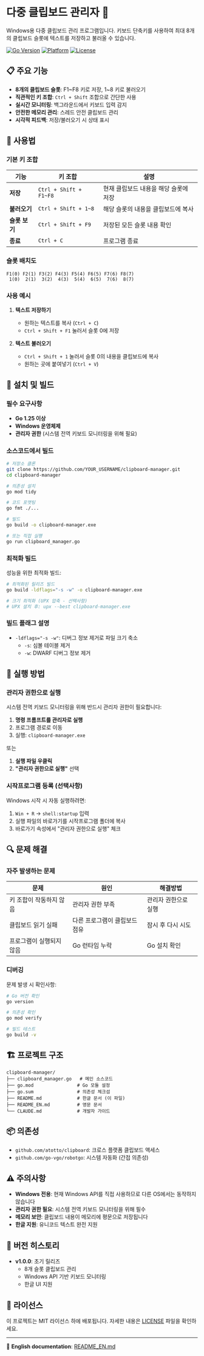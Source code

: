 # 다중 클립보드 관리자 🚀

Windows용 다중 클립보드 관리 프로그램입니다. 키보드 단축키를 사용하여 최대 8개의 클립보드 슬롯에 텍스트를 저장하고 불러올 수 있습니다.

[![Go Version](https://img.shields.io/badge/Go-1.25+-blue.svg)](https://golang.org/)
[![Platform](https://img.shields.io/badge/Platform-Windows-green.svg)](https://www.microsoft.com/windows)
[![License](https://img.shields.io/badge/License-MIT-yellow.svg)](LICENSE)

## 📋 주요 기능

- **8개의 클립보드 슬롯**: F1~F8 키로 저장, 1~8 키로 불러오기
- **직관적인 키 조합**: `Ctrl + Shift` 조합으로 간단한 사용
- **실시간 모니터링**: 백그라운드에서 키보드 입력 감지
- **안전한 메모리 관리**: 스레드 안전 클립보드 관리
- **시각적 피드백**: 저장/불러오기 시 상태 표시

## 🎯 사용법

### 기본 키 조합

| 기능 | 키 조합 | 설명 |
|------|---------|------|
| **저장** | `Ctrl + Shift + F1~F8` | 현재 클립보드 내용을 해당 슬롯에 저장 |
| **불러오기** | `Ctrl + Shift + 1~8` | 해당 슬롯의 내용을 클립보드에 복사 |
| **슬롯 보기** | `Ctrl + Shift + F9` | 저장된 모든 슬롯 내용 확인 |
| **종료** | `Ctrl + C` | 프로그램 종료 |

### 슬롯 배치도

```
F1(0) F2(1) F3(2) F4(3) F5(4) F6(5) F7(6) F8(7)
 1(0)  2(1)  3(2)  4(3)  5(4)  6(5)  7(6)  8(7)
```

### 사용 예시

1. **텍스트 저장하기**
   - 원하는 텍스트를 복사 (`Ctrl + C`)
   - `Ctrl + Shift + F1` 눌러서 슬롯 0에 저장

2. **텍스트 불러오기**
   - `Ctrl + Shift + 1` 눌러서 슬롯 0의 내용을 클립보드에 복사
   - 원하는 곳에 붙여넣기 (`Ctrl + V`)

## 🔧 설치 및 빌드

### 필수 요구사항

- **Go 1.25 이상**
- **Windows 운영체제**
- **관리자 권한** (시스템 전역 키보드 모니터링을 위해 필요)

### 소스코드에서 빌드

```bash
# 저장소 클론
git clone https://github.com/YOUR_USERNAME/clipboard-manager.git
cd clipboard-manager

# 의존성 설치
go mod tidy

# 코드 포맷팅
go fmt ./...

# 빌드
go build -o clipboard-manager.exe

# 또는 직접 실행
go run clipboard_manager.go
```

### 최적화 빌드

성능을 위한 최적화 빌드:

```bash
# 최적화된 릴리즈 빌드
go build -ldflags="-s -w" -o clipboard-manager.exe

# 크기 최적화 (UPX 압축 - 선택사항)
# UPX 설치 후: upx --best clipboard-manager.exe
```

### 빌드 플래그 설명

- `-ldflags="-s -w"`: 디버그 정보 제거로 파일 크기 축소
  - `-s`: 심볼 테이블 제거
  - `-w`: DWARF 디버그 정보 제거

## 🚀 실행 방법

### 관리자 권한으로 실행

시스템 전역 키보드 모니터링을 위해 반드시 관리자 권한이 필요합니다:

1. **명령 프롬프트를 관리자로 실행**
2. 프로그램 경로로 이동
3. 실행: `clipboard-manager.exe`

또는

1. **실행 파일 우클릭**
2. **"관리자 권한으로 실행"** 선택

### 시작프로그램 등록 (선택사항)

Windows 시작 시 자동 실행하려면:

1. `Win + R` → `shell:startup` 입력
2. 실행 파일의 바로가기를 시작프로그램 폴더에 복사
3. 바로가기 속성에서 "관리자 권한으로 실행" 체크

## 🔍 문제 해결

### 자주 발생하는 문제

| 문제 | 원인 | 해결방법 |
|------|------|----------|
| 키 조합이 작동하지 않음 | 관리자 권한 부족 | 관리자 권한으로 실행 |
| 클립보드 읽기 실패 | 다른 프로그램이 클립보드 점유 | 잠시 후 다시 시도 |
| 프로그램이 실행되지 않음 | Go 런타임 누락 | Go 설치 확인 |

### 디버깅

문제 발생 시 확인사항:

```bash
# Go 버전 확인
go version

# 의존성 확인
go mod verify

# 빌드 테스트
go build -v
```

## 🏗️ 프로젝트 구조

```
clipboard-manager/
├── clipboard_manager.go   # 메인 소스코드
├── go.mod                # Go 모듈 설정
├── go.sum                # 의존성 체크섬
├── README.md             # 한글 문서 (이 파일)
├── README_EN.md          # 영문 문서
└── CLAUDE.md             # 개발자 가이드
```

## 📦 의존성

- `github.com/atotto/clipboard`: 크로스 플랫폼 클립보드 액세스
- `github.com/go-vgo/robotgo`: 시스템 자동화 (간접 의존성)

## ⚠️ 주의사항

- **Windows 전용**: 현재 Windows API를 직접 사용하므로 다른 OS에서는 동작하지 않습니다
- **관리자 권한 필요**: 시스템 전역 키보드 모니터링을 위해 필수
- **메모리 보안**: 클립보드 내용이 메모리에 평문으로 저장됩니다
- **한글 지원**: 유니코드 텍스트 완전 지원

## 🔄 버전 히스토리

- **v1.0.0**: 초기 릴리즈
  - 8개 슬롯 클립보드 관리
  - Windows API 기반 키보드 모니터링
  - 한글 UI 지원

## 📄 라이선스

이 프로젝트는 MIT 라이선스 하에 배포됩니다. 자세한 내용은 [LICENSE](LICENSE) 파일을 확인하세요.


---

📖 **English documentation**: [README_EN.md](README_EN.md)